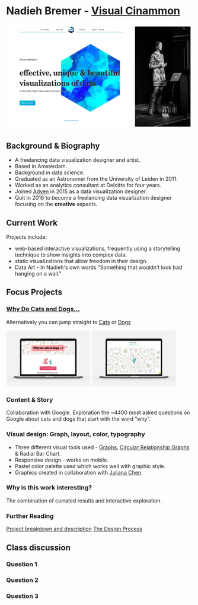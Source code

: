 # Nadieh Bremer - [Visual Cinammon](https://www.visualcinnamon.com)
![](https://github.com/neil-oliver/Major-Studio-1/blob/master/Design%20Studio/Nadieh%20Bremer.jpg)
## Background & Biography
- A freelancing data visualization designer and artist.
- Based in Amsterdam.
- Background in data science.
- Graduated as an Astronomer from the University of Leiden in 2011. 
- Worked as an analytics consultant at Deloitte for four years.
- Joined [Adyen](https://www.adyen.com) in 2015 as a data visualization designer.
- Quit in 2016 to become a freelancing data visualization designer focusing on the **creative** aspects.

## Current Work
Projects include:
- web-based interactive visualizations, frequently using a storytelling technique to show insights into complex data.
- static visualizations that allow freedom in their design. 
- Data Art - In Nadieh's own words "Something that wouldn’t look bad hanging on a wall."

## Focus Projects
### [Why Do Cats and Dogs...](https://whydocatsanddogs.com)
Alternatively you can jump straight to [Cats](https://whydocatsanddogs.com/cats) or [Dogs](https://whydocatsanddogs.com/dogs)

<img src="https://github.com/neil-oliver/Major-Studio-1/blob/master/Design%20Studio/why_do_cats_and_dogs.png" alt="drawing" width="45%"/> <img src="https://github.com/neil-oliver/Major-Studio-1/blob/master/Design%20Studio/why_do_cats_and_dogs.gif" alt="drawing" width="45%"/>

### Content & Story
Collaboration with Google.
Exploration the ~4400 most asked questions on Google about cats and dogs that start with the word “why”.

### Visual design: Graph, layout, color, typography
- Three different visual tools used - [Graphs](https://dvia.samizdat.co/2019/tree-and-graph/), [Circular Relationship Graphs](https://en.wikipedia.org/wiki/Circle_graph) & Radial Bar Chart.
- Responsive design - works on mobile.
- Pastel color palette used which works well with graphic style.
- Graphics created in collaboration with [Juliana Chen](http://www.julianachen.net). 

### Why is this work interesting?
The combination of currated results and interactive exploration. 

### Further Reading
[Project breakdown and description](https://www.visualcinnamon.com/portfolio/why-do-cats-and-dogs)
[The Design Process](https://www.visualcinnamon.com/2019/04/designing-google-cats-and-dogs)


## Class discussion
### Question 1
### Question 2
### Question 3

